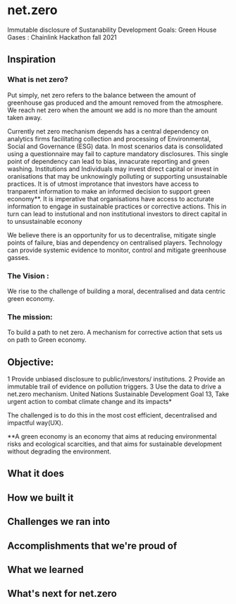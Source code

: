 # net.zero
Immutable disclosure of Sustanability Development Goals: Green House Gases  : Chainlink Hackathon fall 2021

## Inspiration

### What is net zero?
Put simply, net zero refers to the balance between the amount of greenhouse gas produced and the amount removed from the atmosphere. We reach net zero when the amount we add is no more than the amount taken away.

Currently net zero mechanism depends has a central dependency on analytics firms facilitating collection and processing of Environmental, Social and Governance (ESG) data. In most scenarios data is consolidated using a questionnaire may fail to capture mandatory disclosures. This single point of dependency can lead to bias, innacurate reporting and green washing. Institutions and Individuals may invest direct capital or invest in oranisations that may be unknowingly polluting or supporting unsustainable practices. It is of utmost improtance that investors have access to tranparent information to make an informed decision to support green economy**. It is imperative that organisations have access to accturate information to engage in sustainable practices or corrective actions.
This in turn can lead to instutional and non institutional investors to direct capital in to unsustainable econony

We believe there is an opportunity for us to decentralise, mitigate single points of failure, bias and dependency on centralised players. Technology can provide systemic evidence to monitor, control and mitigate greenhouse gasses. 

### The Vision : 
We rise to the challenge of building a moral, decentralised and data centric green economy. 

### The mission:
To build a path to net zero. A mechanism for corrective action that sets us on path to Green economy. 

## Objective:
1  Provide unbiased disclosure  to public/investors/ institutions.
2  Provide an immutable trail of evidence on pollution triggers.
3  Use the data to drive a net.zero mechanism. United Nations Sustainable Development Goal 13, Take urgent action to combat climate change and its impacts*

The challenged is to do this in the most cost efficient, decentralised and impactful way(UX). 


**A green economy is an economy that aims at reducing environmental risks and ecological scarcities, and that aims for sustainable development without degrading the environment. 

## What it does

## How we built it

## Challenges we ran into

## Accomplishments that we're proud of

## What we learned

## What's next for net.zero
